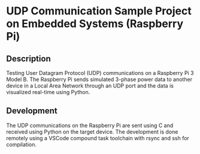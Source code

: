 # UDP Communication Sample Project on Embedded Systems (Raspberry Pi)

## Description

Testing User Datagram Protocol (UDP) communications on a Raspberry Pi 3 Model B. The Raspberry Pi sends simulated 3-phase power data to another device in a Local Area Network through an UDP port and the data is visualized real-time using Python.

## Development

The UDP communications on the Raspberry Pi are sent using C and received using Python on the target device. The development is done remotely using a VSCode compound task toolchain with rsync and ssh for compilation.
